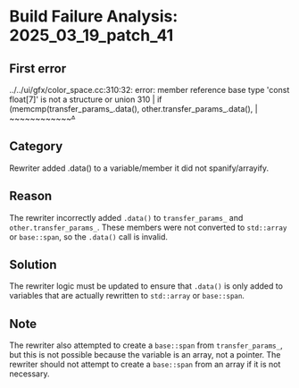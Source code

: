 # Build Failure Analysis: 2025_03_19_patch_41

## First error

../../ui/gfx/color_space.cc:310:32: error: member reference base type 'const float[7]' is not a structure or union
  310 |     if (memcmp(transfer_params_.data(), other.transfer_params_.data(),
      |                ~~~~~~~~~~~~~~~~^~~~~

## Category
Rewriter added .data() to a variable/member it did not spanify/arrayify.

## Reason
The rewriter incorrectly added `.data()` to `transfer_params_` and `other.transfer_params_`.  These members were not converted to `std::array` or `base::span`, so the `.data()` call is invalid.

## Solution
The rewriter logic must be updated to ensure that `.data()` is only added to variables that are actually rewritten to `std::array` or `base::span`.

## Note
The rewriter also attempted to create a `base::span` from `transfer_params_`, but this is not possible because the variable is an array, not a pointer. The rewriter should not attempt to create a `base::span` from an array if it is not necessary.